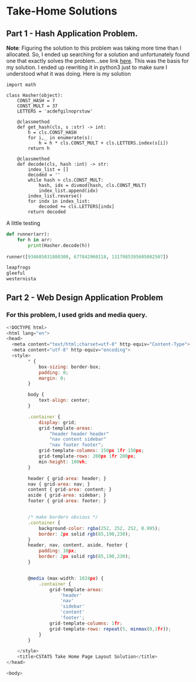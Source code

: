 # Take-Home Solutions

## Part 1 - Hash Application Problem.
**Note**: Figuring the solution to this problem was taking more time than I allocated. So, I ended up searching for a solution and unfortunately found one that exactly solves the problem...see link [here](https://gist.github.com/srph/925ba1ba511fb5348443). This was the basis for my solution. I ended up rewriting it in python3 just to make sure I understood what it was doing. Here is my solution

```python3
import math

class Hasher(object):
    CONST_HASH = 7
    CONST_MULT = 37
    LETTERS = 'acdefgilnoprstuw'

    @classmethod
    def get_hash(cls, s :str) -> int:
        h = cls.CONST_HASH
        for i,_ in enumerate(s):
            h = h * cls.CONST_MULT + cls.LETTERS.index(s[i])
        return h
    
    @classmethod
    def decode(cls, hash :int) -> str:
        index_list = []
        decoded = ''
        while hash > cls.CONST_MULT:
            hash, idx = divmod(hash, cls.CONST_MULT)
            index_list.append(idx)
        index_list.reverse()
        for indx in index_list:
            decoded += cls.LETTERS[indx]
        return decoded
```

A little testing
```python
def runner(arr):
    for h in arr:
        print(Hasher.decode(h))
        
runner([934605031880300, 677842960118, 1317985395605002507])

leapfrogs
gleeful
westernista
```

 

## Part 2 - Web Design Application Problem

### For this problem, I used grids and media query.

```javascript
<!DOCTYPE html>
<html lang="en">
<head>
  <meta content="text/html;charset=utf-8" http-equiv="Content-Type">
  <meta content="utf-8" http-equiv="encoding">
  <style>
        * {
            box-sizing: border-box;
            padding: 0;
            margin: 0;
        }

        body {
            text-align: center;
        }

        .container {
            display: grid;
            grid-template-areas:
                "header header header"
                "nav content sidebar"
                "nav footer footer";
            grid-template-columns: 150px 1fr 150px;
            grid-template-rows: 200px 1fr 200px;
            min-height: 100vh;
        }

        header { grid-area: header; }
        nav { grid-area: nav; }
        content { grid-area: content; }
        aside { grid-area: sidebar; }
        footer { grid-area: footer; }


        /* make borders obvious */
        .container {
            background-color: rgba(252, 252, 252, 0.995);
            border: 2px solid rgb(85,190,230);
        }
        header, nav, content, aside, footer {
            padding: 10px;
            border: 2px solid rgb(85,190,230);
        }


        @media (max-width: 1024px) {
            .container {
                grid-template-areas:
                    'header'
                    'nav'
                    'sidebar'
                    'content'
                    'footer';
                grid-template-columns: 1fr;
                grid-template-rows: repeat(5, minmax(0,1fr));
            }
        }

    </style>
    <title>CSTATS Take Home Page Layout Solution</title>
</head>

<body>
```
